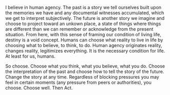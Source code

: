 I believe in human agency.
The past is a story we tell ourselves built upon the memories we have and any documental witnesses accumulated, which we get to interpret subjectively.
The future is another story we imagine and choose to project toward an unkown place, a state of things where things are different than we can remember or acknowledge from the present situation.
From here, with this sense of framing our condition of living life, destiny is a void concept.
Humans can choose what reality to live in life by choosing what to believe, to think, to do.
Human agency originates reality, changes reality, legitimizes everything. It is the necessary condition for life.
At least for us, humans.

So choose.
Choose what you think, what you believe, what you do.
Choose the interpretation of the past and choose how to tell the story of the future.
Change the story at any time. Regardless of blocking pressures you may feel in certain moments (any pressure from peers or authorities), you choose.
Choose well. Then Act.
